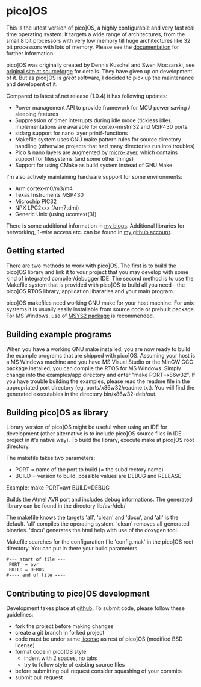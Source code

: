 pico]OS
=======

This is the latest version of pico]OS, a highly configurable and very
fast real time operating system. It targets a wide range of
architectures, from the  small 8 bit processors with very low memory
till huge architectures like 32 bit processors with lots of memory.
Please see the [documentation][3] for further information.

pico]OS was originally created by Dennis Kuschel and Swen Moczarski,
see [original site at sourceforge][1] for details. They have
given up on development of it. But as pico]OS is _great_ software,
I decided to pick up the maintenance and developent of it.

Compared to latest sf.net release (1.0.4) it has following updates:

- Power management API to provide framework for 
  MCU power saving / sleeping features
- Suppression of timer interrupts during idle mode (tickless idle). 
  Implementations are available for cortex-m/stm32 and MSP430 ports.
- stdarg support for nano layer printf-functions
- Makefile system uses GNU make pattern rules for source directory handling 
  (otherwise projects that had many directories run into troubles)
- Pico & nano layers are augmented by [micro-layer][4], which contains 
  support for filesystems (and some other things)
- Support for using CMake as build system instead of GNU Make

I'm also actively maintaining hardware support for some environments:

- Arm cortex-m0/m3/m4
- Texas Instruments MSP430
- Microchip PIC32
- NPX LPC2xxx (Arm7tdmi)
- Generic Unix (using ucontext(3))

There is some additional information in [my blogs][2]. Additional libraries for
networking, 1-wire access etc. can be found in [my github account][5].

Getting started
---------------

There are two methods to work with pico]OS. The first is to build the pico]OS
library and link it to your project that you may develop with some kind of
integrated compiler/debugger IDE. The second method is to use the Makefile
system that is provided with pico]OS to build all you need - the pico]OS RTOS
library, application libararies and your main program.

pico]OS makefiles need working GNU make for your host machine. For unix
systems it is usually easily installable from source code or prebuilt package.
For MS Windows, use of [MSYS2 package][6] is recommended.

Building example programs
-------------------------

When you have a working GNU make installed, you are now ready to build the
example programs that are shipped with pico]OS. Assuming your host is a
MS Windows machine and you have  MS Visual Studio or the MinGW GCC package
installed, you can compile the RTOS for MS Windows. Simply change into
the examples/app directory and enter "make PORT=x86w32". If you have trouble
building the examples, please read the readme file in the appropriated
port directory (eg. ports/x86w32/readme.txt). You will find the  generated
executables in the directory bin/x86w32-deb/out.

Building pico]OS as library
---------------------------

Library version of pico]OS might be useful when using
an IDE for development (other alternative is to include pico]OS
source files in IDE project in it's native way). To build the library,
execute make at pico]OS root directory.

The makefile takes two parameters:
 - PORT  = name of the port to build (= the subdirectory name)
 - BUILD = version to build, possible values are DEBUG and RELEASE

Example: make PORT=avr BUILD=DEBUG

Builds the Atmel AVR port and includes debug informations.
The generated library can be found in the directory lib/avr/deb/

The makefile knows the targets 'all', 'clean' and 'docu', and
'all' is the default.  'all' compiles the operating system.
'clean' removes all generated binaries. 'docu' generates the
html help with use of the doxygen tool.

Makefile searches for the configuration file 'config.mak' in
the pico]OS root directory. You can put in there your build parameters.

    #--- start of file ---
     PORT  = avr
     BUILD = DEBUG
    #---- end of file ----

Contributing to pico]OS development
-----------------------------------

Development takes place at [github][7].
To submit code, please follow these guidelines:

- fork the project before making changes
- create a git branch in forked project
- code must be under same [license][8] as rest of pico]OS (modified BSD license)
- format code in pico]OS style
  - indent with 2 spaces, no tabs
  - try to follow style of existing source files
- before submitting pull request consider squashing of your commits
- submit pull request

[1]: http://picoos.sf.net
[2]: http://stonepile.fi/tags/picoos
[3]: http://picoos.github.io/picoos
[4]: http://github.com/AriZuu/picoos-micro
[5]: http://github.com/AriZuu
[6]: https://sourceforge.net/projects/msys2/
[7]: http://github.com/picoos/picoos
[8]: http://github.com/picoos/LICENSE

